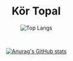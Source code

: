 <div align="center">
  <h1>Kör Topal</h1>
  
  ![Top Langs](https://github-readme-stats.vercel.app/api/top-langs/?username=kortopal&show_icons=true&theme=gruvbox)
  
  <br>
  
  [![Anurag's GitHub stats](https://github-readme-stats.vercel.app/api?username=kortopal&show_icons=true&theme=gruvbox)](https://github.com/kortopal) 
</div>
